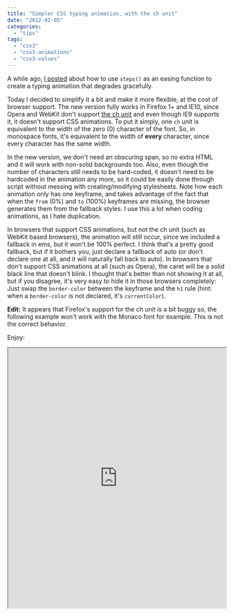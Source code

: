 ```yaml
---
title: "Simpler CSS typing animation, with the ch unit"
date: "2012-02-05"
categories: 
  - "tips"
tags: 
  - "css3"
  - "css3-animations"
  - "css3-values"
---
```


A while ago, [I posted](http://lea.verou.me/2011/09/pure-css3-typing-animation-with-steps/) about how to use `steps()` as an easing function to create a typing animation that degrades gracefully.

Today I decided to simplify it a bit and make it more flexible, at the cost of browser support. The new version fully works in Firefox 1+ and IE10, since Opera and WebKit don't support [the ch unit](http://www.w3.org/TR/css3-values/#ch-unit) and even though IE9 supports it, it doesn't support CSS animations. To put it simply, one `ch` unit is equivalent to the width of the zero (0) character of the font. So, in monospace fonts, it's equivalent to the width of **every** character, since every character has the same width.

In the new version, we don't need an obscuring span, so no extra HTML and it will work with non-solid backgrounds too. Also, even though the number of characters still needs to be hard-coded, it doesn't need to be hardcoded in the animation any more, so it could be easily done through script without messing with creating/modifying stylesheets. Note how each animation only has one keyframe, and takes advantage of the fact that when the `from` (0%) and `to` (100%) keyframes are missing, the browser generates them from the fallback styles. I use this a lot when coding animations, as I hate duplication.

In browsers that support CSS animations, but not the ch unit (such as WebKit based browsers), the animation will still occur, since we included a fallback in ems, but it won't be 100% perfect. I think that's a pretty good fallback, but if it bothers you, just declare a fallback of auto (or don't declare one at all, and it will naturally fall back to auto). In browsers that don't support CSS animations at all (such as Opera), the caret will be a solid black line that doesn't blink. I thought that's better than not showing it at all, but if you disagree, it's very easy to hide it in those browsers completely: Just swap the `border-color` between the keyframe and the `h1` rule (hint: when a `border-color` is not declared, it's `currentColor`).

**Edit:** It appears that Firefox's support for the ch unit is a bit buggy so, the following example won't work with the Monaco font for example. This is not the correct behavior.

Enjoy:

<iframe style="width: 100%; height: 600px;" src="http://dabblet.com/gist/1745856" width="320" height="240"></iframe>

